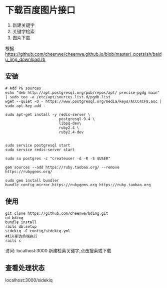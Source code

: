 # 下载百度图片接口

1. 新建关键字
2. 关键字检索
3. 图片下载

根据 https://github.com/cheenwe/cheenwe.github.io/blob/master/_posts/sh/baidu_img_download.rb

## 安装

```
# Add PG sources
echo "deb http://apt.postgresql.org/pub/repos/apt/ precise-pgdg main" | sudo tee -a /etc/apt/sources.list.d/pgdb.list
wget --quiet -O - https://www.postgresql.org/media/keys/ACCC4CF8.asc | sudo apt-key add -

sudo apt-get install -y redis-server \
                        postgresql-9.4 \
                        libpq-dev\
                        ruby2.4 \
                        ruby2.4-dev


sudo service postgresql start
sudo service redis-server start

sudo su postgres -c "createuser -d -R -S $USER"

gem sources --add https://ruby.taobao.org/ --remove https://rubygems.org/

sudo gem install bundler
bundle config mirror.https://rubygems.org https://ruby.taobao.org
```

## 使用
```
git clone https://github.com/cheenwe/bdimg.git
cd bdimg
bundle install
rails db:setup
sidekiq -C config/sidekiq.yml
#打开新的终端执行
rails s
```
访问: localhost:3000
新建检索关键字,点击搜索或下载

## 查看处理状态
localhost:3000/sidekiq



